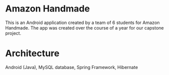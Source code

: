 # Amazon Handmade
This is an Android application created by a team of 6 students for Amazon Handmade. The app was created over the course of a year for our capstone project.
# Architecture
Android (Java), MySQL database, Spring Framework, Hibernate
